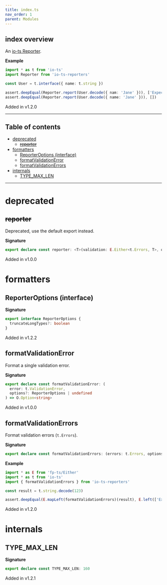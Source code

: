 ```yaml
---
title: index.ts
nav_order: 1
parent: Modules
---
```


## index overview

An [io-ts Reporter](https://gcanti.github.io/io-ts/modules/Reporter.ts.html#reporter-interface).

**Example**

```ts
import * as t from 'io-ts'
import Reporter from 'io-ts-reporters'

const User = t.interface({ name: t.string })

assert.deepEqual(Reporter.report(User.decode({ nam: 'Jane' })), ['Expecting string at name but instead got: undefined'])
assert.deepEqual(Reporter.report(User.decode({ name: 'Jane' })), [])
```

Added in v1.2.0

---

<h2 class="text-delta">Table of contents</h2>

- [deprecated](#deprecated)
  - [~~reporter~~](#reporter)
- [formatters](#formatters)
  - [ReporterOptions (interface)](#reporteroptions-interface)
  - [formatValidationError](#formatvalidationerror)
  - [formatValidationErrors](#formatvalidationerrors)
- [internals](#internals)
  - [TYPE_MAX_LEN](#type_max_len)

---

# deprecated

## ~~reporter~~

Deprecated, use the default export instead.

**Signature**

```ts
export declare const reporter: <T>(validation: E.Either<t.Errors, T>, options?: ReporterOptions | undefined) => string[]
```

Added in v1.0.0

# formatters

## ReporterOptions (interface)

**Signature**

```ts
export interface ReporterOptions {
  truncateLongTypes?: boolean
}
```

Added in v1.2.2

## formatValidationError

Format a single validation error.

**Signature**

```ts
export declare const formatValidationError: (
  error: t.ValidationError,
  options?: ReporterOptions | undefined
) => O.Option<string>
```

Added in v1.0.0

## formatValidationErrors

Format validation errors (`t.Errors`).

**Signature**

```ts
export declare const formatValidationErrors: (errors: t.Errors, options?: ReporterOptions | undefined) => string[]
```

**Example**

```ts
import * as E from 'fp-ts/Either'
import * as t from 'io-ts'
import { formatValidationErrors } from 'io-ts-reporters'

const result = t.string.decode(123)

assert.deepEqual(E.mapLeft(formatValidationErrors)(result), E.left(['Expecting string but instead got: 123']))
```

Added in v1.2.0

# internals

## TYPE_MAX_LEN

**Signature**

```ts
export declare const TYPE_MAX_LEN: 160
```

Added in v1.2.1
